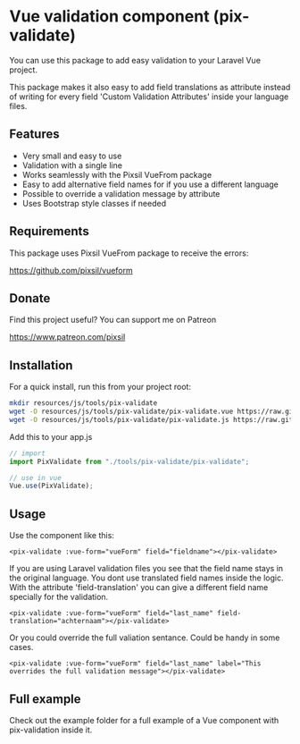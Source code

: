 # Vue validation component (pix-validate)

You can use this package to add easy validation to your Laravel Vue project.

This package makes it also easy to add field translations as attribute instead of writing for every field 'Custom Validation Attributes' inside your language files.

## Features

* Very small and easy to use
* Validation with a single line
* Works seamlessly with the Pixsil VueFrom package
* Easy to add alternative field names for if you use a different language
* Possible to override a validation message by attribute
* Uses Bootstrap style classes if needed

## Requirements

This package uses Pixsil VueFrom package to receive the errors:

https://github.com/pixsil/vueform

## Donate

Find this project useful? You can support me on Patreon

https://www.patreon.com/pixsil

## Installation

For a quick install, run this from your project root:
```bash
mkdir resources/js/tools/pix-validate
wget -O resources/js/tools/pix-validate/pix-validate.vue https://raw.githubusercontent.com/pixsil/pix-validate/main/pix-validate.vue
wget -O resources/js/tools/pix-validate/pix-validate.js https://raw.githubusercontent.com/pixsil/pix-validate/main/pix-validate.js
```

Add this to your app.js
```javascript
// import
import PixValidate from "./tools/pix-validate/pix-validate";

// use in vue
Vue.use(PixValidate);
```

## Usage

Use the component like this:

```vue
<pix-validate :vue-form="vueForm" field="fieldname"></pix-validate>
```

If you are using Laravel validation files you see that the field name stays in the original language. You dont use translated field names inside the logic. With the attribute 'field-translation' you can give a different field name specially for the validation.

```vue
<pix-validate :vue-form="vueForm" field="last_name" field-translation="achternaam"></pix-validate>
```

Or you could override the full valiation sentance. Could be handy in some cases.

```vue
<pix-validate :vue-form="vueForm" field="last_name" label="This overrides the full validation message"></pix-validate>
```

## Full example

Check out the example folder for a full example of a Vue component with pix-validation inside it.
